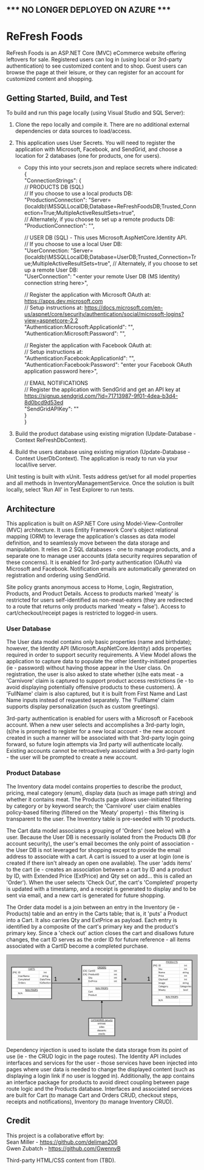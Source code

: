 ## *** NO LONGER DEPLOYED ON AZURE ***  

# ReFresh Foods 
ReFresh Foods is an ASP.NET Core (MVC) eCommerce website offering leftovers for sale. Registered users can log in (using local or 3rd-party authentication) to see customized content and to shop. Guest users can browse the page at their leisure, or they can register for an account for customized content and shopping.

## Getting Started, Build, and Test
To build and run this page locally (using Visual Studio and SQL Server):
1. Clone the repo locally and compile it. There are no additional external dependencies or data sources to load/access.
2. This application uses User Secrets. You will need to register the application with Microsoft, Facebook, and SendGrid, and choose a location for 2 databases (one for products, one for users).
    - Copy this into your secrets.json and replace secrets where indicated:  
    {  
      "ConnectionStrings": {  
        // PRODUCTS DB (SQL)  
        // If you choose to use a local products DB:  
        "ProductionConnection": "Server=(localdb)\\MSSQLLocalDB;Database=ReFreshFoodsDB;Trusted_Connection=True;MultipleActiveResultSets=true",  
        // Alternately, if you choose to set up a remote products DB:
        "ProductionConnection": "<enter your remote products DB connection string here>",  

        // USER DB (SQL) - This uses Microsoft.AspNetCore.Identity API.  
        // If you choose to use a local User DB:  
        "UserConnection: "Server=(localdb)\\MSSQLLocalDB;Database=UserDB;Trusted_Connection=True;MultipleActiveResultSets=true", 
        // Alternately, if you choose to set up a remote User DB:  
        "UserConnection": "<enter your remote User DB (MS Identity) connection string here>",  

        // Register the application with Microsoft OAuth at: https://apps.dev.microsoft.com  
        // Setup instructions at: https://docs.microsoft.com/en-us/aspnet/core/security/authentication/social/microsoft-logins?view=aspnetcore-2.2  
        "Authentication:Microsoft:ApplicationId": "<enter your Microsoft OAuth application ID here>",  
        "Authentication:Microsoft:Password": "<enter your Microsoft OAuth application password here>",  

        // Register the application with Facebook OAuth at:  
        // Setup instructions at:  
        "Authentication:Facebook:ApplicationId": "<enter your Facebook OAuth application ID here>",  
        "Authentication:Facebook:Password": "enter your Facebook OAuth application password here>",  

        // EMAIL NOTIFICATIONS  
        // Register the application with SendGrid and get an API key at https://signup.sendgrid.com/?id=71713987-9f01-4dea-b3d4-8d0bcd9d53ed  
        "SendGridAPIKey": "<enter your SendGrid API key here>"  
      }  
    }  

3. Build the product database using existing migration (Update-Database -Context ReFreshDbContext).
4. Build the users database using existing migration (Update-Database -Context UserDbContext).
The application is ready to run via your local/live server.  

Unit testing is built with xUnit. Tests address get/set for all model properties and all methods in InventoryManagementService. Once the solution is built locally, select 'Run All' in Test Explorer to run tests.

## Architecture
This application is built on ASP.NET Core using Model-View-Controller (MVC) architecture. It uses Entity Framework Core's object relational mapping (ORM) to leverage the application's classes as data model definition, and to seamlessly move between the data storage and manipulation.  It relies on 2 SQL databases - one to manage products, and a separate one to manage user accounts (data security requires separation of these concerns).  It is enabled for 3rd-party authentication (OAuth) via Microsoft and Facebook.  Notification emails are automatically generated on registration and ordering using SendGrid.

Site policy grants anonymous access to Home, Login, Registration, Products, and Product Details. Access to products marked 'meaty' is restricted for users self-identified as non-meat-eaters (they are redirected to a route that returns only products marked 'meaty = false'). Access to cart/checkout/receipt pages is restricted to logged-in users.

### User Database
The User data model contains only basic properties (name and birthdate); however, the Identity API (Microsoft.AspNetCore.Identity) adds properties required in order to support security requirements. A View Model allows the application to capture data to populate the other Identity-initiated properties (ie - password) without having those appear in the User class. On registration, the user is also asked to state whether (s)he eats meat - a 'Carnivore' claim is captured to support product access restrictions (ie - to avoid displaying potentially offensive products to these customers). A 'FullName' claim is also captured, but it is built from First Name and Last Name inputs instead of requested separately. The 'FullName' claim supports display personalization (such as custom greetings).  

3rd-party authentication is enabled for users with a Microsoft or Facebook account. When a new user selects and accomplishes a 3rd-party login, (s)he is prompted to register for a new local account - the new account created in such a manner will be associated with that 3rd-party login going forward, so future login attempts via 3rd party will authenticate locally. Existing accounts cannot be retroactively associated with a 3rd-party login - the user will be prompted to create a new account.

### Product Database
The Inventory data model contains properties to describe the product, pricing, meal category (enum), display data (such as image path string) and whether it contains meat. The Products page allows user-initiated filtering by category or by keyword search; the 'Carnivore' user claim enables policy-based filtering (filtered on the 'Meaty' property) - this filtering is transparent to the user.  The Inventory table is pre-seeded with 10 products.

The Cart data model associates a grouping of 'Orders' (see below) with a user.  Because the User DB is necessarily isolated from the Products DB (for account security), the user's email becomes the only point of association - the User DB is not leveraged for shopping except to provide the email address to associate with a cart.  A cart is issued to a user at login (one is created if there isn't already an open one available). The user 'adds items' to the cart (ie - creates an association between a cart by ID and a product by ID, with Extended Price (ExtPrice) and Qty set on add... this is called an 'Order'). When the user selects 'Check Out', the cart's 'Completed' property is updated with a timestamp, and a receipt is generated to display and to be sent via email, and a new cart is generated for future shopping.

The Order data model is a join between an entry in the Inventory (ie - Products) table and an entry in the Carts table; that is, it 'puts' a Product into a Cart. It also carries Qty and ExtPrice as payload. Each entry is identified by a composite of the cart's primary key and the product's primary key. Since a 'check out' action closes the cart and disallows future changes, the cart ID serves as the order ID for future reference - all items associated with a CartID become a completed purchase.  

![Products DB schema](assets/schema.png)  

Dependency injection is used to isolate the data storage from its point of use (ie - the CRUD logic in the page routes). The Identity API includes interfaces and services for the user - those services have been injected into pages where user data is needed to change the displayed content (such as displaying a login link if no user is logged in). Additionally, the app contains an interface package for products to avoid direct coupling between page route logic and the Products database. Interfaces and associated services are built for Cart (to manage Cart and Orders CRUD, checkout steps, receipts and notifications), Inventory (to manage Inventory CRUD).

## Credit
This project is a collaborative effort by:  
  Sean Miller - https://github.com/deliman206  
  Gwen Zubatch - https://github.com/GwennyB  
  
Third-party HTML/CSS content from (TBD).
